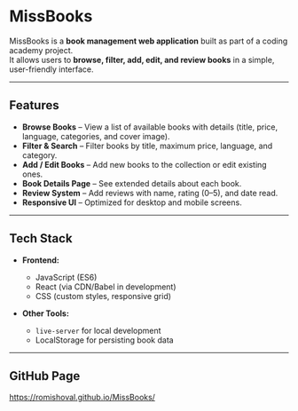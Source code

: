 # MissBooks

MissBooks is a **book management web application** built as part of a coding academy project.  
It allows users to **browse, filter, add, edit, and review books** in a simple, user-friendly interface.

---

## Features

- **Browse Books** – View a list of available books with details (title, price, language, categories, and cover image).
- **Filter & Search** – Filter books by title, maximum price, language, and category.
- **Add / Edit Books** – Add new books to the collection or edit existing ones.
- **Book Details Page** – See extended details about each book.
- **Review System** – Add reviews with name, rating (0–5), and date read.
- **Responsive UI** – Optimized for desktop and mobile screens.

---

## Tech Stack

- **Frontend:**  
  - JavaScript (ES6)  
  - React (via CDN/Babel in development)  
  - CSS (custom styles, responsive grid)  

- **Other Tools:**  
  - `live-server` for local development  
  - LocalStorage for persisting book data

---

## GitHub Page
https://romishoval.github.io/MissBooks/

